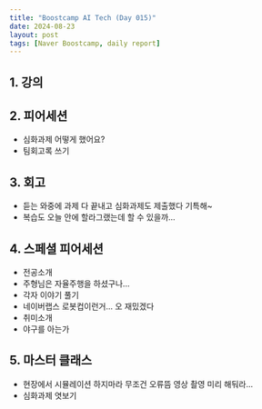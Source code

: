 ```yaml
---
title: "Boostcamp AI Tech (Day 015)"
date: 2024-08-23
layout: post
tags: [Naver Boostcamp, daily report]
---
```

## 1. 강의


## 2. 피어세션
- 심화과제 어떻게 했어요?
- 팀회고록 쓰기

## 3. 회고
- 듣는 와중에 과제 다 끝내고 심화과제도 제출했다 기특해~
- 복습도 오늘 안에 할라그랬는데 할 수 있을까...

## 4. 스페셜 피어세션
- 전공소개
- 주형님은 자율주행을 하셨구나...
- 각자 이야기 풀기
- 네이버랩스 로봇컵이런거... 오 재밌겠다
- 취미소개
- 야구를 아는가

## 5. 마스터 클래스
- 현장에서 시뮬레이션 하지마라 무조건 오류뜸 영상 촬영 미리 해둬라...
- 심화과제 엿보기 
